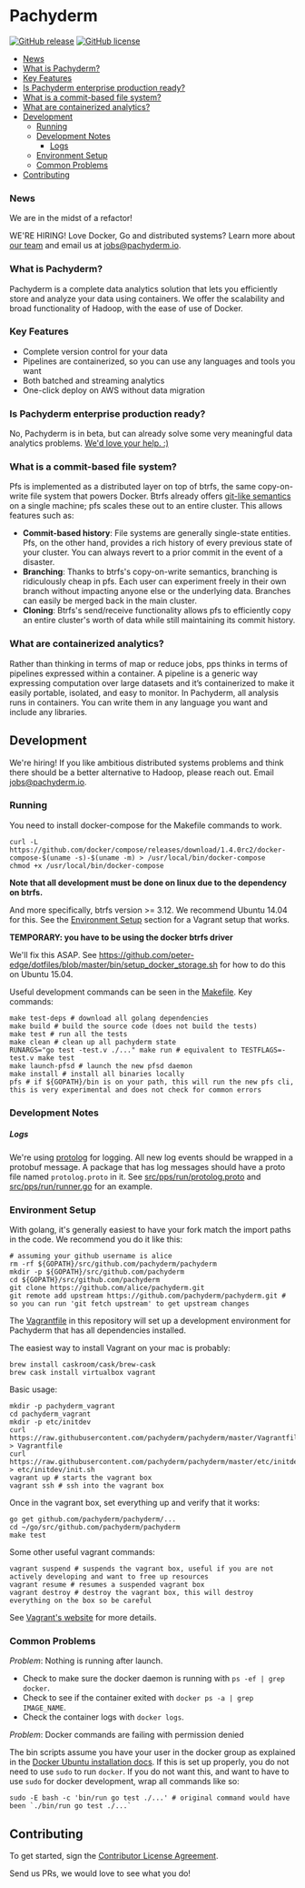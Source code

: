 # Pachyderm

[![GitHub release](https://img.shields.io/github/release/pachyderm/pachyderm.svg?style=flat-square)](https://github.com/pachyderm/pachyderm/releases)
[![GitHub license](https://img.shields.io/github/license/pachyderm/pachyderm.svg?style=flat-square)](https://github.com/pachyderm/pachyderm/blob/master/LICENSE.md)

* [News](#news)
* [What is Pachyderm?](#what-is-pachyderm)
* [Key Features](#key-features)
* [Is Pachyderm enterprise production ready?](#is-pachyderm-enterprise-production-ready)
* [What is a commit-based file system?](#what-is-a-commit-based-file-system)
* [What are containerized analytics?](#what-are-containerized-analytics)
* [Development](#development)
    * [Running](#running)
    * [Development Notes](#development-notes)
      * [Logs](#logs)
    * [Environment Setup](#environment-setup)
    * [Common Problems](#common-problems)
* [Contributing](#contributing)

### News

We are in the midst of a refactor!

WE'RE HIRING! Love Docker, Go and distributed systems? Learn more about [our team](http://www.pachyderm.io/jobs.html) and email us at jobs@pachyderm.io.

### What is Pachyderm?

Pachyderm is a complete data analytics solution that lets you efficiently store and analyze your data using containers. We offer the scalability and broad functionality of Hadoop, with the ease of use of Docker.

### Key Features

- Complete version control for your data
- Pipelines are containerized, so you can use any languages and tools you want
- Both batched and streaming analytics
- One-click deploy on AWS without data migration 

### Is Pachyderm enterprise production ready?

No, Pachyderm is in beta, but can already solve some very meaningful data analytics problems.  [We'd love your help. :)](#development)

### What is a commit-based file system?

Pfs is implemented as a distributed layer on top of btrfs, the same
copy-on-write file system that powers Docker. Btrfs already offers
[git-like semantics](http://zef.me/6023/who-needs-git-when-you-got-zfs/) on a
single machine; pfs scales these out to an entire cluster. This allows features such as:
- __Commit-based history__: File systems are generally single-state entities. Pfs,
on the other hand, provides a rich history of every previous state of your
cluster. You can always revert to a prior commit in the event of a
disaster.
- __Branching__: Thanks to btrfs's copy-on-write semantics, branching is ridiculously
cheap in pfs. Each user can experiment freely in their own branch without
impacting anyone else or the underlying data. Branches can easily be merged back in the main cluster.
- __Cloning__: Btrfs's send/receive functionality allows pfs to efficiently copy
an entire cluster's worth of data while still maintaining its commit history.

### What are containerized analytics?

Rather than thinking in terms of map or reduce jobs, pps thinks in terms of pipelines expressed within a container. A pipeline is a generic way expressing computation over large datasets and it’s containerized to make it easily portable, isolated, and easy to monitor. In Pachyderm, all analysis runs in containers. You can write them in any language you want and include any libraries. 

## Development

We're hiring! If you like ambitious distributed systems problems and think there should be a better alternative to Hadoop, please reach out. Email jobs@pachyderm.io.

### Running

You need to install docker-compose for the Makefile commands to work.

```shell
curl -L https://github.com/docker/compose/releases/download/1.4.0rc2/docker-compose-$(uname -s)-$(uname -m) > /usr/local/bin/docker-compose
chmod +x /usr/local/bin/docker-compose
```

**Note that all development must be done on linux due to the dependency on btrfs.**

And more specifically, btrfs version >= 3.12. We recommend Ubuntu 14.04 for this. See the [Environment Setup](#environment-setup)
section for a Vagrant setup that works.

**TEMPORARY: you have to be using the docker btrfs driver**

We'll fix this ASAP. See https://github.com/peter-edge/dotfiles/blob/master/bin/setup_docker_storage.sh for how to do this on Ubuntu 15.04.

Useful development commands can be seen in the [Makefile](Makefile). Key commands:

```
make test-deps # download all golang dependencies
make build # build the source code (does not build the tests)
make test # run all the tests
make clean # clean up all pachyderm state
RUNARGS="go test -test.v ./..." make run # equivalent to TESTFLAGS=-test.v make test
make launch-pfsd # launch the new pfsd daemon
make install # install all binaries locally
pfs # if ${GOPATH}/bin is on your path, this will run the new pfs cli, this is very experimental and does not check for common errors
```

### Development Notes

##### Logs

We're using [protolog](http://go.pedge.io/protolog) for logging. All new log events should be wrapped in a protobuf message.
A package that has log messages should have a proto file named `protolog.proto` in it.
See [src/pps/run/protolog.proto](src/pps/run/protolog.proto) and [src/pps/run/runner.go](src/pps/run/runner.go) for an example.

### Environment Setup

With golang, it's generally easiest to have your fork match the import paths in the code. We recommend you do it like this:

```
# assuming your github username is alice
rm -rf ${GOPATH}/src/github.com/pachyderm/pachyderm
mkdir -p ${GOPATH}/src/github.com/pachyderm
cd ${GOPATH}/src/github.com/pachyderm
git clone https://github.com/alice/pachyderm.git
git remote add upstream https://github.com/pachyderm/pachyderm.git # so you can run 'git fetch upstream' to get upstream changes
```

The [Vagrantfile](Vagrantfile) in this repository will set up a development environment for Pachyderm
that has all dependencies installed.

The easiest way to install Vagrant on your mac is probably:

```
brew install caskroom/cask/brew-cask
brew cask install virtualbox vagrant
```

Basic usage:

```
mkdir -p pachyderm_vagrant
cd pachyderm_vagrant
mkdir -p etc/initdev
curl https://raw.githubusercontent.com/pachyderm/pachyderm/master/Vagrantfile > Vagrantfile
curl https://raw.githubusercontent.com/pachyderm/pachyderm/master/etc/initdev/init.sh > etc/initdev/init.sh
vagrant up # starts the vagrant box
vagrant ssh # ssh into the vagrant box
```

Once in the vagrant box, set everything up and verify that it works:

```
go get github.com/pachyderm/pachyderm/...
cd ~/go/src/github.com/pachyderm/pachyderm
make test
```

Some other useful vagrant commands:

```
vagrant suspend # suspends the vagrant box, useful if you are not actively developing and want to free up resources
vagrant resume # resumes a suspended vagrant box
vagrant destroy # destroy the vagrant box, this will destroy everything on the box so be careful
```

See [Vagrant's website](https://www.vagrantup.com) for more details.

### Common Problems

*Problem*: Nothing is running after launch.

- Check to make sure the docker daemon is running with `ps -ef | grep docker`.
- Check to see if the container exited with `docker ps -a | grep IMAGE_NAME`.
- Check the container logs with `docker logs`.

*Problem*: Docker commands are failing with permission denied

The bin scripts assume you have your user in the docker group as explained in the [Docker Ubuntu installation docs](https://docs.docker.com/installation/ubuntulinux/#create-a-docker-group).
If this is set up properly, you do not need to use `sudo` to run `docker`. If you do not want this, and want to have to use `sudo` for docker development, wrap all commands like so:

```
sudo -E bash -c 'bin/run go test ./...' # original command would have been `./bin/run go test ./...`
```

## Contributing

To get started, sign the [Contributor License Agreement](https://pachyderm.wufoo.com/forms/pachyderm-contributor-license-agreement).

Send us PRs, we would love to see what you do!
